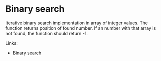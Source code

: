 # Binary search

Iterative binary search implementation in array of integer values. 
The function returns position of found number. If an number with that array is not found, the function should return -1.

Links:

*  [Binary search](https://en.wikipedia.org/wiki/Binary_search_algorithm)
